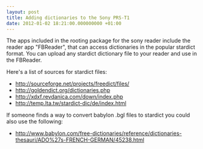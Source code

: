 ```yaml
---
layout: post
title: Adding dictionaries to the Sony PRS-T1
date: 2012-01-02 18:21:00.000000000 +01:00
---
```

The apps included in the rooting package for the sony reader include the reader app "FBReader", that can access dictionaries in the popular stardict format. You can upload any stardict dictionary file to your reader and use in the FBReader.

Here's a list of sources for stardict files:
<ul>
	<li><a href="http://sourceforge.net/projects/freedict/files/">http://sourceforge.net/projects/freedict/files/</a></li>
	<li><a href="http://goldendict.org/dictionaries.php">http://goldendict.org/dictionaries.php</a></li>
	<li><a href="http://xdxf.revdanica.com/down/index.php">http://xdxf.revdanica.com/down/index.php</a></li>
	<li><a href="http://temp.lta.tw/stardict-dic/de/index.html">http://temp.lta.tw/stardict-dic/de/index.html</a></li>
</ul>

If someone finds a way to convert babylon .bgl files to stardict you could also use the following:
<ul>
	<li><a href="http://www.babylon.com/free-dictionaries/reference/dictionaries-thesauri/ADO%27s-FRENCH-GERMAN/45238.html">http://www.babylon.com/free-dictionaries/reference/dictionaries-thesauri/ADO%27s-FRENCH-GERMAN/45238.html</a></li>
</ul>




